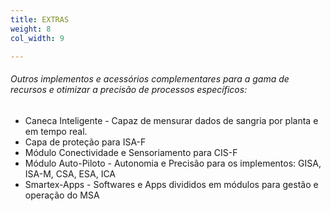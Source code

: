 ```yaml
---
title: EXTRAS
weight: 8
col_width: 9

---
```

###### Outros implementos e acessórios complementares para a gama de recursos e otimizar a precisão de processos específicos:

* Caneca Inteligente - Capaz de mensurar dados de sangria por planta e em tempo real.
* Capa de proteção para ISA-F
* Módulo Conectividade e Sensoriamento para CIS-F
* Módulo Auto-Piloto - Autonomia e Precisão para os implementos: GISA, ISA-M, CSA, ESA, ICA
* Smartex-Apps - Softwares e Apps divididos em módulos para gestão e operação do MSA